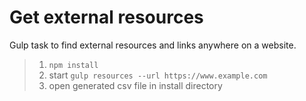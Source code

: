 
# Get external resources

Gulp task to find external resources and links anywhere on a website.

>  1. `npm install`
>  2. start `gulp resources --url https://www.example.com`
>  3. open generated csv file in install directory
